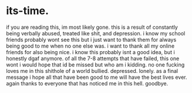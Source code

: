 # its-time.
if you are reading this, im most likely gone. 
this is a result of constantly being verbally abused, treated like shit, and depression.
i know my school friends probably wont see this but i just want to thank them for always being good to me when no one else was.
i want to thank all my online friends for also being nice.
i know this probably isnt a good idea, but i honestly dgaf anymore.
of all the 7-8 attempts that have failed, this one wont
i would hope that id be missed but who am i kidding. no one fucking loves me in this shithole of a world
bullied. depressed. lonely. 
as a final message i hope all that have been good to me will have the best lives ever. 
again thanks to everyone that has noticed me in this hell.
goodbye.
